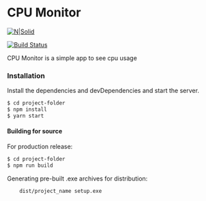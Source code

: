 # CPU Monitor

[![N|Solid](https://upload.wikimedia.org/wikipedia/commons/thumb/9/91/Electron_Software_Framework_Logo.svg/256px-Electron_Software_Framework_Logo.svg.png)]()

[![Build Status](https://travis-ci.org/joemccann/dillinger.svg?branch=master)](https://travis-ci.org/joemccann/dillinger)

CPU Monitor is a simple app to see cpu usage

### Installation

Install the dependencies and devDependencies and start the server.

```sh
$ cd project-folder
$ npm install
$ yarn start
```

#### Building for source
For production release:
```sh
$ cd project-folder
$ npm run build
```
Generating pre-built .exe archives for distribution:
```sh
    dist/project_name setup.exe
```
